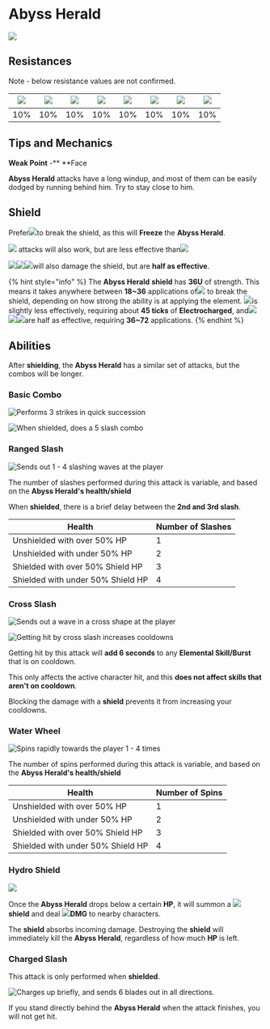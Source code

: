# Abyss Herald

![](../../.gitbook/assets/abyss-herald.jpg)

## Resistances

Note - below resistance values are not confirmed.

| ​​![](https://firebasestorage.googleapis.com/v0/b/gitbook-28427.appspot.com/o/assets%2F-MVAGyyACcSzyzfmgy7f%2Fsync%2F485abc41b72e4fb75fd6cf1b2c21d83a5da9a05c.png?generation=1615182625871961\&alt=media) | ​​![](https://firebasestorage.googleapis.com/v0/b/gitbook-28427.appspot.com/o/assets%2F-MVAGyyACcSzyzfmgy7f%2Fsync%2F1a9d730812988c6cd8678f117630d179f689cee0.png?generation=1615182626544397\&alt=media) | ​​![](https://firebasestorage.googleapis.com/v0/b/gitbook-28427.appspot.com/o/assets%2F-MVAGyyACcSzyzfmgy7f%2Fsync%2Fe0472b52c548a7162a648c191cad9b7bbdf4498b.png?generation=1615182626170812\&alt=media) | ​​![](https://firebasestorage.googleapis.com/v0/b/gitbook-28427.appspot.com/o/assets%2F-MVAGyyACcSzyzfmgy7f%2Fsync%2Fa8efded210241d0c6764e2819b9c750deff8a6d4.png?generation=1615182626278065\&alt=media) | ​​![](https://firebasestorage.googleapis.com/v0/b/gitbook-28427.appspot.com/o/assets%2F-MVAGyyACcSzyzfmgy7f%2Fsync%2F68e4777d7c38eb974be29d8260b1f52709a44a26.png?generation=1615182625284983\&alt=media) | ​​![](https://firebasestorage.googleapis.com/v0/b/gitbook-28427.appspot.com/o/assets%2F-MVAGyyACcSzyzfmgy7f%2Fsync%2Fcb0b6d83e3899b9d4310fb78ce58ccad28b8c839.png?generation=1615182626007947\&alt=media) | ​​![](https://firebasestorage.googleapis.com/v0/b/gitbook-28427.appspot.com/o/assets%2F-MVAGyyACcSzyzfmgy7f%2Fsync%2F347363c813f76f26b0c6c74df49012812f9fe690.png?generation=1615182625760905\&alt=media) | ​​![](https://firebasestorage.googleapis.com/v0/b/gitbook-28427.appspot.com/o/assets%2F-MVAGyyACcSzyzfmgy7f%2Fsync%2F7db8ec0e8a47656e2367909ab5d65aa19effb930.png?generation=1615182626144273\&alt=media) |
| :-------------------------------------------------------------------------------------------------------------------------------------------------------------------------------------------------------: | :-------------------------------------------------------------------------------------------------------------------------------------------------------------------------------------------------------: | :-------------------------------------------------------------------------------------------------------------------------------------------------------------------------------------------------------: | :-------------------------------------------------------------------------------------------------------------------------------------------------------------------------------------------------------: | :-------------------------------------------------------------------------------------------------------------------------------------------------------------------------------------------------------: | :-------------------------------------------------------------------------------------------------------------------------------------------------------------------------------------------------------: | :-------------------------------------------------------------------------------------------------------------------------------------------------------------------------------------------------------: | :-------------------------------------------------------------------------------------------------------------------------------------------------------------------------------------------------------: |
|                                                                                                    10%                                                                                                    |                                                                                                    10%                                                                                                    |                                                                                                    10%                                                                                                    |                                                                                                    10%                                                                                                    |                                                                                                    10%                                                                                                    |                                                                                                    10%                                                                                                    |                                                                                                    10%                                                                                                    |                                                                                                    10%                                                                                                    |

## Tips and Mechanics

**Weak Point** -** **Face

**Abyss Herald** attacks have a long windup, and most of them can be easily dodged by running behind him. Try to stay close to him.

## Shield

Prefer![](../../.gitbook/assets/cryo_small.png)to break the shield, as this will **Freeze** the **Abyss Herald**.

![](../../.gitbook/assets/electro_small.png) attacks will also work, but are less effective than![](../../.gitbook/assets/cryo_small.png)

![](../../.gitbook/assets/pyro_small.png)![](../../.gitbook/assets/anemo_small.png)![](../../.gitbook/assets/geo_small.png)will also damage the shield, but are **half as effective**.

{% hint style="info" %}
The **Abyss Herald** **shield** has **36U** of strength. This means it takes anywhere between **18\~36** applications of![](../../.gitbook/assets/cryo_small.png) to break the shield, depending on how strong the ability is at applying the element. ![](../../.gitbook/assets/electro_small.png)is slightly less effectively, requiring about **45 ticks** of **Electrocharged**, and![](../../.gitbook/assets/pyro_small.png)![](../../.gitbook/assets/anemo_small.png)![](../../.gitbook/assets/geo_small.png)are half as effective, requiring **36\~72** applications.
{% endhint %}

## Abilities

After **shielding**, the **Abyss Herald** has a similar set of attacks, but the combos will be longer.

### Basic Combo

![Performs 3 strikes in quick succession](../../.gitbook/assets/herald_aa\_3.gif)

![When shielded, does a 5 slash combo](../../.gitbook/assets/herald_aa\_5.gif)

### **Ranged Slash**

![Sends out 1 - 4 slashing waves at the player](../../.gitbook/assets/herald_slash\_2.gif)

The number of slashes performed during this attack is variable, and based on the **Abyss Herald's health/shield**

When **shielded**, there is a brief delay between the **2nd and 3rd slash**.

| Health                            | Number of Slashes |
| --------------------------------- | ----------------- |
| Unshielded with over 50% HP       | 1                 |
| Unshielded with under 50% HP      | 2                 |
| Shielded with over 50% Shield HP  | 3                 |
| Shielded with under 50% Shield HP | 4                 |

### **Cross Slash**

![Sends out a wave in a cross shape at the player](../../.gitbook/assets/herald_cross.gif)

![Getting hit by cross slash increases cooldowns](../../.gitbook/assets/herald_ecd.gif)

Getting hit by this attack will **add 6 seconds** to any **Elemental Skill/Burst** that is on cooldown.

This only affects the active character hit, and this **does not affect skills that aren't on cooldown**.

Blocking the damage with a **shield** prevents it from increasing your cooldowns.

### Water Wheel

![Spins rapidly towards the player 1 - 4 times](../../.gitbook/assets/herald_mizuguruma\_2.gif)

The number of spins performed during this attack is variable, and based on the **Abyss Herald's health/shield**

| Health                            | Number of Spins |
| --------------------------------- | --------------- |
| Unshielded with over 50% HP       | 1               |
| Unshielded with under 50% HP      | 2               |
| Shielded with over 50% Shield HP  | 3               |
| Shielded with under 50% Shield HP | 4               |

### Hydro Shield

![](../../.gitbook/assets/herald_shielding.gif)

Once the **Abyss Herald** drops below a certain **HP**, it will summon a ![](../../.gitbook/assets/hydro_small.png) **shield** and deal ![](../../.gitbook/assets/hydro_small.png)**DMG** to nearby characters.

The **shield** absorbs incoming damage. Destroying the **shield** will immediately kill the **Abyss Herald**, regardless of how much **HP** is left.

### Charged Slash

This attack is only performed when **shielded**.

![Charges up briefly, and sends 6 blades out in all directions.](../../.gitbook/assets/herald_charged_slash.gif)

If you stand directly behind the **Abyss Herald** when the attack finishes, you will not get hit.
